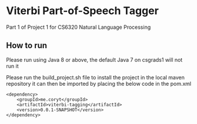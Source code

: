 # Viterbi Part-of-Speech Tagger
Part 1 of Project 1 for CS6320 Natural Language Processing 

## How to run
Please run using Java 8 or above, the default Java 7 on csgrads1 will not run it

Please run the build_project.sh file to install the project in the local maven repository it can then be imported by placing the below code in the pom.xml


```
<dependency>
    <groupId>me.coryt</groupId>
    <artifactId>viterbi-tagging</artifactId>
    <version>0.0.1-SNAPSHOT</version>
</dependency>
```
